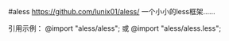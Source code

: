 #aless
https://github.com/lunix01/aless/
一个小小的less框架……

引用示例：
@import "aless/aless";
或
@import "aless/aless.less";

